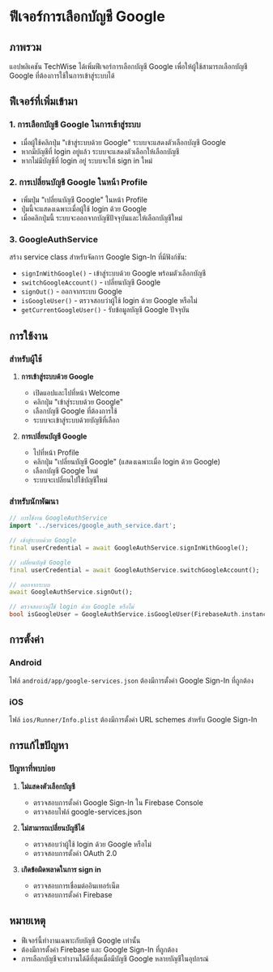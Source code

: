 # ฟีเจอร์การเลือกบัญชี Google

## ภาพรวม
แอปพลิเคชัน TechWise ได้เพิ่มฟีเจอร์การเลือกบัญชี Google เพื่อให้ผู้ใช้สามารถเลือกบัญชี Google ที่ต้องการใช้ในการเข้าสู่ระบบได้

## ฟีเจอร์ที่เพิ่มเข้ามา

### 1. การเลือกบัญชี Google ในการเข้าสู่ระบบ
- เมื่อผู้ใช้คลิกปุ่ม "เข้าสู่ระบบด้วย Google" ระบบจะแสดงตัวเลือกบัญชี Google
- หากมีบัญชีที่ login อยู่แล้ว ระบบจะแสดงตัวเลือกให้เลือกบัญชี
- หากไม่มีบัญชีที่ login อยู่ ระบบจะให้ sign in ใหม่

### 2. การเปลี่ยนบัญชี Google ในหน้า Profile
- เพิ่มปุ่ม "เปลี่ยนบัญชี Google" ในหน้า Profile
- ปุ่มนี้จะแสดงเฉพาะเมื่อผู้ใช้ login ด้วย Google
- เมื่อคลิกปุ่มนี้ ระบบจะออกจากบัญชีปัจจุบันและให้เลือกบัญชีใหม่

### 3. GoogleAuthService
สร้าง service class สำหรับจัดการ Google Sign-In ที่มีฟังก์ชัน:
- `signInWithGoogle()` - เข้าสู่ระบบด้วย Google พร้อมตัวเลือกบัญชี
- `switchGoogleAccount()` - เปลี่ยนบัญชี Google
- `signOut()` - ออกจากระบบ Google
- `isGoogleUser()` - ตรวจสอบว่าผู้ใช้ login ด้วย Google หรือไม่
- `getCurrentGoogleUser()` - รับข้อมูลบัญชี Google ปัจจุบัน

## การใช้งาน

### สำหรับผู้ใช้
1. **การเข้าสู่ระบบด้วย Google**
   - เปิดแอปและไปที่หน้า Welcome
   - คลิกปุ่ม "เข้าสู่ระบบด้วย Google"
   - เลือกบัญชี Google ที่ต้องการใช้
   - ระบบจะเข้าสู่ระบบด้วยบัญชีที่เลือก

2. **การเปลี่ยนบัญชี Google**
   - ไปที่หน้า Profile
   - คลิกปุ่ม "เปลี่ยนบัญชี Google" (แสดงเฉพาะเมื่อ login ด้วย Google)
   - เลือกบัญชี Google ใหม่
   - ระบบจะเปลี่ยนไปใช้บัญชีใหม่

### สำหรับนักพัฒนา
```dart
// การใช้งาน GoogleAuthService
import '../services/google_auth_service.dart';

// เข้าสู่ระบบด้วย Google
final userCredential = await GoogleAuthService.signInWithGoogle();

// เปลี่ยนบัญชี Google
final userCredential = await GoogleAuthService.switchGoogleAccount();

// ออกจากระบบ
await GoogleAuthService.signOut();

// ตรวจสอบว่าผู้ใช้ login ด้วย Google หรือไม่
bool isGoogleUser = GoogleAuthService.isGoogleUser(FirebaseAuth.instance.currentUser);
```

## การตั้งค่า

### Android
ไฟล์ `android/app/google-services.json` ต้องมีการตั้งค่า Google Sign-In ที่ถูกต้อง

### iOS
ไฟล์ `ios/Runner/Info.plist` ต้องมีการตั้งค่า URL schemes สำหรับ Google Sign-In

## การแก้ไขปัญหา

### ปัญหาที่พบบ่อย
1. **ไม่แสดงตัวเลือกบัญชี**
   - ตรวจสอบการตั้งค่า Google Sign-In ใน Firebase Console
   - ตรวจสอบไฟล์ google-services.json

2. **ไม่สามารถเปลี่ยนบัญชีได้**
   - ตรวจสอบว่าผู้ใช้ login ด้วย Google หรือไม่
   - ตรวจสอบการตั้งค่า OAuth 2.0

3. **เกิดข้อผิดพลาดในการ sign in**
   - ตรวจสอบการเชื่อมต่ออินเทอร์เน็ต
   - ตรวจสอบการตั้งค่า Firebase

## หมายเหตุ
- ฟีเจอร์นี้ทำงานเฉพาะกับบัญชี Google เท่านั้น
- ต้องมีการตั้งค่า Firebase และ Google Sign-In ที่ถูกต้อง
- การเลือกบัญชีจะทำงานได้ดีที่สุดเมื่อมีบัญชี Google หลายบัญชีในอุปกรณ์ 